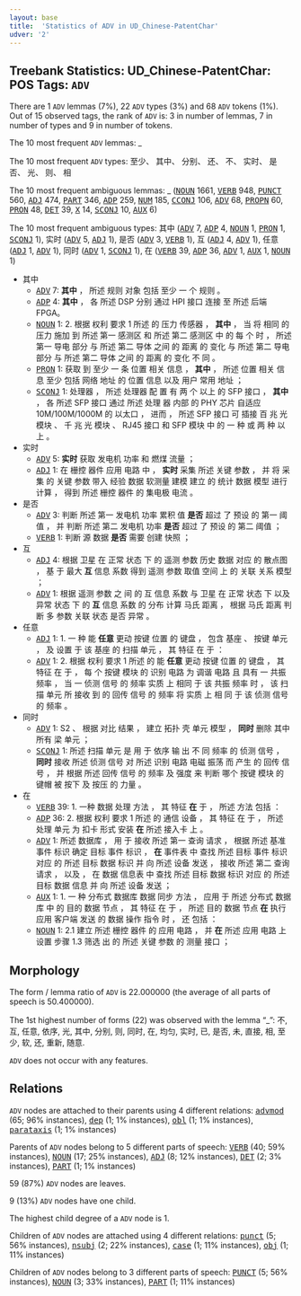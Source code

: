 ```yaml
---
layout: base
title:  'Statistics of ADV in UD_Chinese-PatentChar'
udver: '2'
---
```


## Treebank Statistics: UD_Chinese-PatentChar: POS Tags: `ADV`

There are 1 `ADV` lemmas (7%), 22 `ADV` types (3%) and 68 `ADV` tokens (1%).
Out of 15 observed tags, the rank of `ADV` is: 3 in number of lemmas, 7 in number of types and 9 in number of tokens.

The 10 most frequent `ADV` lemmas: _

The 10 most frequent `ADV` types:  至少、 其中、 分别、 还、 不、 实时、 是否、 光、 则、 相

The 10 most frequent ambiguous lemmas: _ (<tt><a href="zh_patentchar-pos-NOUN.html">NOUN</a></tt> 1661, <tt><a href="zh_patentchar-pos-VERB.html">VERB</a></tt> 948, <tt><a href="zh_patentchar-pos-PUNCT.html">PUNCT</a></tt> 560, <tt><a href="zh_patentchar-pos-ADJ.html">ADJ</a></tt> 474, <tt><a href="zh_patentchar-pos-PART.html">PART</a></tt> 346, <tt><a href="zh_patentchar-pos-ADP.html">ADP</a></tt> 259, <tt><a href="zh_patentchar-pos-NUM.html">NUM</a></tt> 185, <tt><a href="zh_patentchar-pos-CCONJ.html">CCONJ</a></tt> 106, <tt><a href="zh_patentchar-pos-ADV.html">ADV</a></tt> 68, <tt><a href="zh_patentchar-pos-PROPN.html">PROPN</a></tt> 60, <tt><a href="zh_patentchar-pos-PRON.html">PRON</a></tt> 48, <tt><a href="zh_patentchar-pos-DET.html">DET</a></tt> 39, <tt><a href="zh_patentchar-pos-X.html">X</a></tt> 14, <tt><a href="zh_patentchar-pos-SCONJ.html">SCONJ</a></tt> 10, <tt><a href="zh_patentchar-pos-AUX.html">AUX</a></tt> 6)

The 10 most frequent ambiguous types:  其中 (<tt><a href="zh_patentchar-pos-ADV.html">ADV</a></tt> 7, <tt><a href="zh_patentchar-pos-ADP.html">ADP</a></tt> 4, <tt><a href="zh_patentchar-pos-NOUN.html">NOUN</a></tt> 1, <tt><a href="zh_patentchar-pos-PRON.html">PRON</a></tt> 1, <tt><a href="zh_patentchar-pos-SCONJ.html">SCONJ</a></tt> 1), 实时 (<tt><a href="zh_patentchar-pos-ADV.html">ADV</a></tt> 5, <tt><a href="zh_patentchar-pos-ADJ.html">ADJ</a></tt> 1), 是否 (<tt><a href="zh_patentchar-pos-ADV.html">ADV</a></tt> 3, <tt><a href="zh_patentchar-pos-VERB.html">VERB</a></tt> 1), 互 (<tt><a href="zh_patentchar-pos-ADJ.html">ADJ</a></tt> 4, <tt><a href="zh_patentchar-pos-ADV.html">ADV</a></tt> 1), 任意 (<tt><a href="zh_patentchar-pos-ADJ.html">ADJ</a></tt> 1, <tt><a href="zh_patentchar-pos-ADV.html">ADV</a></tt> 1), 同时 (<tt><a href="zh_patentchar-pos-ADV.html">ADV</a></tt> 1, <tt><a href="zh_patentchar-pos-SCONJ.html">SCONJ</a></tt> 1), 在 (<tt><a href="zh_patentchar-pos-VERB.html">VERB</a></tt> 39, <tt><a href="zh_patentchar-pos-ADP.html">ADP</a></tt> 36, <tt><a href="zh_patentchar-pos-ADV.html">ADV</a></tt> 1, <tt><a href="zh_patentchar-pos-AUX.html">AUX</a></tt> 1, <tt><a href="zh_patentchar-pos-NOUN.html">NOUN</a></tt> 1)


* 其中
  * <tt><a href="zh_patentchar-pos-ADV.html">ADV</a></tt> 7: <b>其中</b> ， 所述 规则 对象 包括 至少 一 个 规则 。
  * <tt><a href="zh_patentchar-pos-ADP.html">ADP</a></tt> 4: <b>其中</b> ， 各 所述 DSP 分别 通过 HPI 接口 连接 至 所述 后端 FPGA。
  * <tt><a href="zh_patentchar-pos-NOUN.html">NOUN</a></tt> 1: 2. 根据 权利 要求 1 所述 的 压力 传感器 ， <b>其中</b> ， 当 将 相同 的 压力 施加 到 所述 第一 感测区 和 所述 第二 感测区 中 的 每 个 时 ， 所述 第一 导电 部分 与 所述 第二 导体 之间 的 距离 的 变化 与 所述 第二 导电 部分 与 所述 第二 导体 之间 的 距离 的 变化 不 同 。
  * <tt><a href="zh_patentchar-pos-PRON.html">PRON</a></tt> 1: 获取 到 至少 一 条 位置 相关 信息 ， <b>其中</b> ， 所述 位置 相关 信息 至少 包括 网络 地址 的 位置 信息 以及 用户 常用 地址 ；
  * <tt><a href="zh_patentchar-pos-SCONJ.html">SCONJ</a></tt> 1: 处理器 ， 所述 处理器 配 置 有 两 个 以上 的 SFP 接口 ， <b>其中</b> ， 各 所述 SFP 接口 通过 所述 处理 器 内部 的 PHY 芯片 自适应 10M/100M/1000M 的 以太口 ， 进而 ， 所述 SFP 接口 可 插接 百 兆 光 模块 、 千 兆 光 模块 、 RJ45 接口 和 SFP 模块 中 的 一 种 或 两 种 以上 。
* 实时
  * <tt><a href="zh_patentchar-pos-ADV.html">ADV</a></tt> 5: <b>实时</b> 获取 发电机 功率 和 燃煤 流量 ；
  * <tt><a href="zh_patentchar-pos-ADJ.html">ADJ</a></tt> 1: 在 栅控 器件 应用 电路 中 ， <b>实时</b> 采集 所述 关键 参数 ， 并 将 采集 的 关键 参数 带入 经验 数据 软测量 建模 建立 的 统计 数据 模型 进行 计算 ， 得到 所述 栅控 器件 的 集电极 电流 。
* 是否
  * <tt><a href="zh_patentchar-pos-ADV.html">ADV</a></tt> 3: 判断 所述 第一 发电机 功率 累积 值 <b>是否</b> 超过 了 预设 的 第一 阈值 ， 并 判断 所述 第二 发电机 功率 <b>是否</b> 超过 了 预设 的 第二 阈值 ；
  * <tt><a href="zh_patentchar-pos-VERB.html">VERB</a></tt> 1: 判断 源 数据 <b>是否</b> 需要 创建 快照 ；
* 互
  * <tt><a href="zh_patentchar-pos-ADJ.html">ADJ</a></tt> 4: 根据 卫星 在 正常 状态 下 的 遥测 参数 历史 数据 对应 的 散点图 ， 基 于 最大 <b>互</b> 信息 系数 得到 遥测 参数 取值 空间 上 的 关联 关系 模型 ；
  * <tt><a href="zh_patentchar-pos-ADV.html">ADV</a></tt> 1: 根据 遥测 参数 之 间 的 互 信息 系数 与 卫星 在 正常 状态 下 以及 异常 状态 下 的 <b>互</b> 信息 系数 的 分布 计算 马氏 距离 ， 根据 马氏 距离 判断 多 参数 关联 状态 是否 异常 。
* 任意
  * <tt><a href="zh_patentchar-pos-ADJ.html">ADJ</a></tt> 1: 1. 一 种 能 <b>任意</b> 更动 按键 位置 的 键盘 ， 包含 基座 、 按键 单元 ， 及 设置 于 该 基座 的 扫描 单元 ， 其 特征 在 于 ：
  * <tt><a href="zh_patentchar-pos-ADV.html">ADV</a></tt> 1: 2. 根据 权利 要求 1 所述 的 能 <b>任意</b> 更动 按键 位置 的 键盘 ， 其 特征 在 于 ， 每 个 按键 模块 的 识别 电路 为 调谐 电路 且 具有 一 共振 频率 ， 当 一 侦测 信号 的 频率 实质 上 相同 于 该 共振 频率 时 ， 该 扫描 单元 所 接收 到 的 回传 信号 的 频率 将 实质 上 相 同 于 该 侦测 信号 的 频率 。
* 同时
  * <tt><a href="zh_patentchar-pos-ADV.html">ADV</a></tt> 1: S2 、 根据 对比 结果 ， 建立 拓扑 壳 单元 模型 ， <b>同时</b> 删除 其中 所有 梁 单元 ；
  * <tt><a href="zh_patentchar-pos-SCONJ.html">SCONJ</a></tt> 1: 所述 扫描 单元 是 用 于 依序 输 出 不 同 频率 的 侦测 信号 ， <b>同时</b> 接收 所述 侦测 信号 对 所述 识别 电路 电磁 振荡 而 产生 的 回传 信号 ， 并 根据 所述 回传 信号 的 频率 及 强度 来 判断 哪个 按键 模块 的 键帽 被 按下 及 按压 的 力量 。
* 在
  * <tt><a href="zh_patentchar-pos-VERB.html">VERB</a></tt> 39: 1. 一种 数据 处理 方法 ， 其 特征 <b>在</b> 于 ， 所述 方法 包括 ：
  * <tt><a href="zh_patentchar-pos-ADP.html">ADP</a></tt> 36: 2. 根据 权利 要求 1 所述 的 通信 设备 ， 其 特征 在 于 ， 所述 处理 单元 为 扣卡 形式 安装 <b>在</b> 所述 接入卡 上 。
  * <tt><a href="zh_patentchar-pos-ADV.html">ADV</a></tt> 1: 所述 数据库 ， 用 于 接收 所述 第一 查询 请求 ， 根据 所述 基准 事件 标识 确定 目标 事件 标识 ， <b>在</b> 事件表 中 查找 所述 目标 事件 标识 对应 的 所述 目标 数据 标识 并 向 所述 设备 发送 ， 接收 所述 第二 查询 请求 ， 以及 ， 在 数据 信息表 中 查找 所述 目标 数据 标识 对应 的 所述 目标 数据 信息 并 向 所述 设备 发送 ；
  * <tt><a href="zh_patentchar-pos-AUX.html">AUX</a></tt> 1: 1. 一 种 分布式 数据库 数据 同步 方法 ， 应用 于 所述 分布式 数据库 中 的 目的 数据 节点 ， 其 特征 在 于 ， 所述 目的 数据 节点 <b>在</b> 执行 应用 客户端 发送 的 数据 操作 指令 时 ， 还 包括 ：
  * <tt><a href="zh_patentchar-pos-NOUN.html">NOUN</a></tt> 1: 2.1 建立 所述 栅控 器件 的 应用 电路 ， 并 <b>在</b> 所述 应用 电路 上 设置 步骤 1.3 筛选 出 的 所述 关键 参数 的 测量 接口 ；

## Morphology

The form / lemma ratio of `ADV` is 22.000000 (the average of all parts of speech is 50.400000).

The 1st highest number of forms (22) was observed with the lemma “_”: 不, 互, 任意, 依序, 光, 其中, 分别, 则, 同时, 在, 均匀, 实时, 已, 是否, 未, 直接, 相, 至少, 软, 还, 重新, 随意.

`ADV` does not occur with any features.


## Relations

`ADV` nodes are attached to their parents using 4 different relations: <tt><a href="zh_patentchar-dep-advmod.html">advmod</a></tt> (65; 96% instances), <tt><a href="zh_patentchar-dep-dep.html">dep</a></tt> (1; 1% instances), <tt><a href="zh_patentchar-dep-obl.html">obl</a></tt> (1; 1% instances), <tt><a href="zh_patentchar-dep-parataxis.html">parataxis</a></tt> (1; 1% instances)

Parents of `ADV` nodes belong to 5 different parts of speech: <tt><a href="zh_patentchar-pos-VERB.html">VERB</a></tt> (40; 59% instances), <tt><a href="zh_patentchar-pos-NOUN.html">NOUN</a></tt> (17; 25% instances), <tt><a href="zh_patentchar-pos-ADJ.html">ADJ</a></tt> (8; 12% instances), <tt><a href="zh_patentchar-pos-DET.html">DET</a></tt> (2; 3% instances), <tt><a href="zh_patentchar-pos-PART.html">PART</a></tt> (1; 1% instances)

59 (87%) `ADV` nodes are leaves.

9 (13%) `ADV` nodes have one child.

The highest child degree of a `ADV` node is 1.

Children of `ADV` nodes are attached using 4 different relations: <tt><a href="zh_patentchar-dep-punct.html">punct</a></tt> (5; 56% instances), <tt><a href="zh_patentchar-dep-nsubj.html">nsubj</a></tt> (2; 22% instances), <tt><a href="zh_patentchar-dep-case.html">case</a></tt> (1; 11% instances), <tt><a href="zh_patentchar-dep-obj.html">obj</a></tt> (1; 11% instances)

Children of `ADV` nodes belong to 3 different parts of speech: <tt><a href="zh_patentchar-pos-PUNCT.html">PUNCT</a></tt> (5; 56% instances), <tt><a href="zh_patentchar-pos-NOUN.html">NOUN</a></tt> (3; 33% instances), <tt><a href="zh_patentchar-pos-PART.html">PART</a></tt> (1; 11% instances)

